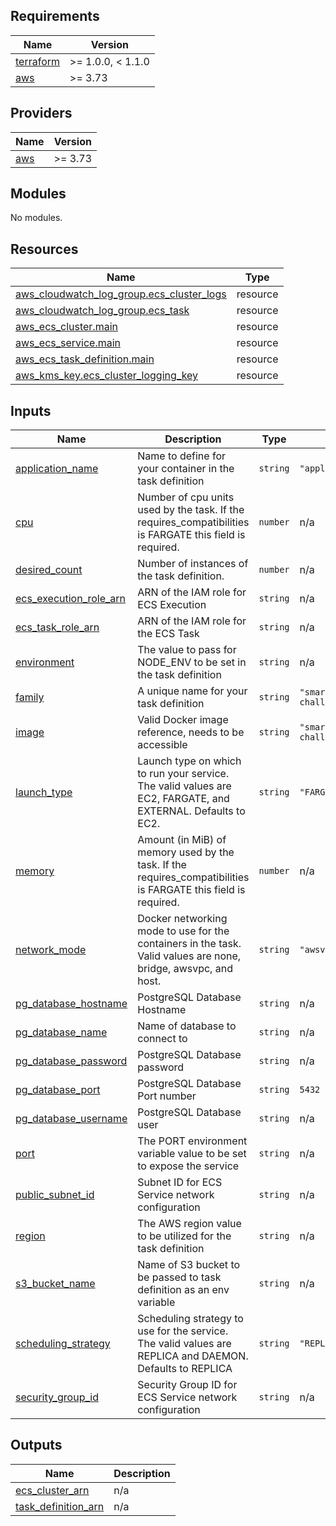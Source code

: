 <!-- BEGIN_TF_DOCS -->
## Requirements

| Name | Version |
|------|---------|
| <a name="requirement_terraform"></a> [terraform](#requirement\_terraform) | >= 1.0.0, < 1.1.0 |
| <a name="requirement_aws"></a> [aws](#requirement\_aws) | >= 3.73 |

## Providers

| Name | Version |
|------|---------|
| <a name="provider_aws"></a> [aws](#provider\_aws) | >= 3.73 |

## Modules

No modules.

## Resources

| Name | Type |
|------|------|
| [aws_cloudwatch_log_group.ecs_cluster_logs](https://registry.terraform.io/providers/hashicorp/aws/latest/docs/resources/cloudwatch_log_group) | resource |
| [aws_cloudwatch_log_group.ecs_task](https://registry.terraform.io/providers/hashicorp/aws/latest/docs/resources/cloudwatch_log_group) | resource |
| [aws_ecs_cluster.main](https://registry.terraform.io/providers/hashicorp/aws/latest/docs/resources/ecs_cluster) | resource |
| [aws_ecs_service.main](https://registry.terraform.io/providers/hashicorp/aws/latest/docs/resources/ecs_service) | resource |
| [aws_ecs_task_definition.main](https://registry.terraform.io/providers/hashicorp/aws/latest/docs/resources/ecs_task_definition) | resource |
| [aws_kms_key.ecs_cluster_logging_key](https://registry.terraform.io/providers/hashicorp/aws/latest/docs/resources/kms_key) | resource |

## Inputs

| Name | Description | Type | Default | Required |
|------|-------------|------|---------|:--------:|
| <a name="input_application_name"></a> [application\_name](#input\_application\_name) | Name to define for your container in the task definition | `string` | `"application"` | no |
| <a name="input_cpu"></a> [cpu](#input\_cpu) | Number of cpu units used by the task. If the requires\_compatibilities is FARGATE this field is required. | `number` | n/a | yes |
| <a name="input_desired_count"></a> [desired\_count](#input\_desired\_count) | Number of instances of the task definition. | `number` | n/a | yes |
| <a name="input_ecs_execution_role_arn"></a> [ecs\_execution\_role\_arn](#input\_ecs\_execution\_role\_arn) | ARN of the IAM role for ECS Execution | `string` | n/a | yes |
| <a name="input_ecs_task_role_arn"></a> [ecs\_task\_role\_arn](#input\_ecs\_task\_role\_arn) | ARN of the IAM role for the ECS Task | `string` | n/a | yes |
| <a name="input_environment"></a> [environment](#input\_environment) | The value to pass for NODE\_ENV to be set in the task definition | `string` | n/a | yes |
| <a name="input_family"></a> [family](#input\_family) | A unique name for your task definition | `string` | `"smartcar-infrastructure-challenge"` | no |
| <a name="input_image"></a> [image](#input\_image) | Valid Docker image reference, needs to be accessible | `string` | `"smartcar/infrastructure-challenge:latest"` | no |
| <a name="input_launch_type"></a> [launch\_type](#input\_launch\_type) | Launch type on which to run your service. The valid values are EC2, FARGATE, and EXTERNAL. Defaults to EC2. | `string` | `"FARGATE"` | no |
| <a name="input_memory"></a> [memory](#input\_memory) | Amount (in MiB) of memory used by the task. If the requires\_compatibilities is FARGATE this field is required. | `number` | n/a | yes |
| <a name="input_network_mode"></a> [network\_mode](#input\_network\_mode) | Docker networking mode to use for the containers in the task. Valid values are none, bridge, awsvpc, and host. | `string` | `"awsvpc"` | no |
| <a name="input_pg_database_hostname"></a> [pg\_database\_hostname](#input\_pg\_database\_hostname) | PostgreSQL Database Hostname | `string` | n/a | yes |
| <a name="input_pg_database_name"></a> [pg\_database\_name](#input\_pg\_database\_name) | Name of database to connect to | `string` | n/a | yes |
| <a name="input_pg_database_password"></a> [pg\_database\_password](#input\_pg\_database\_password) | PostgreSQL Database password | `string` | n/a | yes |
| <a name="input_pg_database_port"></a> [pg\_database\_port](#input\_pg\_database\_port) | PostgreSQL Database Port number | `string` | `5432` | no |
| <a name="input_pg_database_username"></a> [pg\_database\_username](#input\_pg\_database\_username) | PostgreSQL Database user | `string` | n/a | yes |
| <a name="input_port"></a> [port](#input\_port) | The PORT environment variable value to be set to expose the service | `string` | n/a | yes |
| <a name="input_public_subnet_id"></a> [public\_subnet\_id](#input\_public\_subnet\_id) | Subnet ID for ECS Service network configuration | `string` | n/a | yes |
| <a name="input_region"></a> [region](#input\_region) | The AWS region value to be utilized for the task definition | `string` | n/a | yes |
| <a name="input_s3_bucket_name"></a> [s3\_bucket\_name](#input\_s3\_bucket\_name) | Name of S3 bucket to be passed to task definition as an env variable | `string` | n/a | yes |
| <a name="input_scheduling_strategy"></a> [scheduling\_strategy](#input\_scheduling\_strategy) | Scheduling strategy to use for the service. The valid values are REPLICA and DAEMON. Defaults to REPLICA | `string` | `"REPLICA"` | no |
| <a name="input_security_group_id"></a> [security\_group\_id](#input\_security\_group\_id) | Security Group ID for ECS Service network configuration | `string` | n/a | yes |

## Outputs

| Name | Description |
|------|-------------|
| <a name="output_ecs_cluster_arn"></a> [ecs\_cluster\_arn](#output\_ecs\_cluster\_arn) | n/a |
| <a name="output_task_definition_arn"></a> [task\_definition\_arn](#output\_task\_definition\_arn) | n/a |
<!-- END_TF_DOCS -->